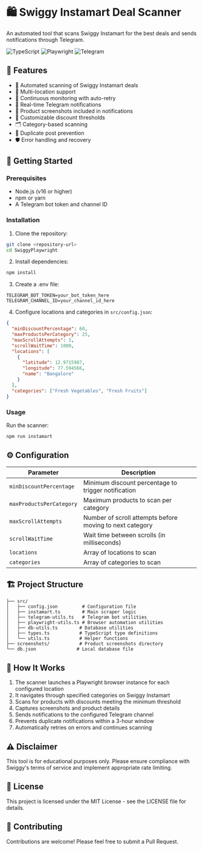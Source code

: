 # 🛍️ Swiggy Instamart Deal Scanner

An automated tool that scans Swiggy Instamart for the best deals and sends notifications through Telegram.

![TypeScript](https://img.shields.io/badge/typescript-%23007ACC.svg?style=for-the-badge&logo=typescript&logoColor=white)
![Playwright](https://img.shields.io/badge/Playwright-45ba4b?style=for-the-badge&logo=Playwright&logoColor=white)
![Telegram](https://img.shields.io/badge/Telegram-2CA5E0?style=for-the-badge&logo=telegram&logoColor=white)

## 🌟 Features

- 🤖 Automated scanning of Swiggy Instamart deals
- 📍 Multi-location support
- 🔄 Continuous monitoring with auto-retry
- 📱 Real-time Telegram notifications
- 📸 Product screenshots included in notifications
- 🎯 Customizable discount thresholds
- 🗂️ Category-based scanning
- 🔄 Duplicate post prevention
- 🛡️ Error handling and recovery

## 🚀 Getting Started

### Prerequisites

- Node.js (v16 or higher)
- npm or yarn
- A Telegram bot token and channel ID

### Installation

1. Clone the repository:

```bash
git clone <repository-url>
cd SwiggyPlaywright
```

2. Install dependencies:

```bash
npm install
```

3. Create a .env file:

```env
TELEGRAM_BOT_TOKEN=your_bot_token_here
TELEGRAM_CHANNEL_ID=your_channel_id_here
```

4. Configure locations and categories in `src/config.json`:

```json
{
  "minDiscountPercentage": 60,
  "maxProductsPerCategory": 25,
  "maxScrollAttempts": 1,
  "scrollWaitTime": 1000,
  "locations": [
    {
      "latitude": 12.9715987,
      "longitude": 77.594566,
      "name": "Bangalore"
    }
  ],
  "categories": ["Fresh Vegetables", "Fresh Fruits"]
}
```

### Usage

Run the scanner:

```bash
npm run instamart
```

## ⚙️ Configuration

| Parameter                | Description                                              |
| ------------------------ | -------------------------------------------------------- |
| `minDiscountPercentage`  | Minimum discount percentage to trigger notification      |
| `maxProductsPerCategory` | Maximum products to scan per category                    |
| `maxScrollAttempts`      | Number of scroll attempts before moving to next category |
| `scrollWaitTime`         | Wait time between scrolls (in milliseconds)              |
| `locations`              | Array of locations to scan                               |
| `categories`             | Array of categories to scan                              |

## 🏗️ Project Structure

```
├── src/
│   ├── config.json         # Configuration file
│   ├── instamart.ts        # Main scraper logic
│   ├── telegram-utils.ts   # Telegram bot utilities
│   ├── playwright-utils.ts # Browser automation utilities
│   ├── db-utils.ts        # Database utilities
│   ├── types.ts           # TypeScript type definitions
│   └── utils.ts           # Helper functions
├── screenshots/           # Product screenshots directory
└── db.json               # Local database file
```

## 🤖 How It Works

1. The scanner launches a Playwright browser instance for each configured location
2. It navigates through specified categories on Swiggy Instamart
3. Scans for products with discounts meeting the minimum threshold
4. Captures screenshots and product details
5. Sends notifications to the configured Telegram channel
6. Prevents duplicate notifications within a 3-hour window
7. Automatically retries on errors and continues scanning

## ⚠️ Disclaimer

This tool is for educational purposes only. Please ensure compliance with Swiggy's terms of service and implement appropriate rate limiting.

## 📄 License

This project is licensed under the MIT License - see the LICENSE file for details.

## 🤝 Contributing

Contributions are welcome! Please feel free to submit a Pull Request.
